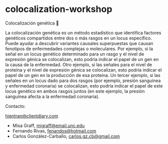 # colocalization-workshop

Colocalización genética :dna:

La colocalización genética es un método estadístico que identifica factores genéticos compartidos entre dos o más rasgos en un locus específico. Puede ayudar a descubrir variantes causales superpuestas que causan fenotipos de enfermedades complejas o moleculares. Por ejemplo, si la señal en un locus genético determinado para un rasgo y el nivel de expresión génica se colocalizan, esto podría indicar el papel de un gen en la causa de la enfermedad. Otro ejemplo, si las señales para el nivel de proteína y el nivel de expresión génica se colocalizan, esto podría indicar el papel de un gen en la producción de esa proteína. Un tercer ejemplo, si las señales en un locus dado para dos rasgos (por ejemplo, presión sanguínea y enfermedad coronaria) se colocalizan, esto podría indicar el papel de este locus genético en ambos rasgos juntos (en este ejemplo, la presión sanguínea afecta a la enfermedad coronaria).

Contacto: 

[hientran\@clientdiary.com](mailto:hientran@clientdiary.com?subject=Test)

-   Misa Graff, [migraff\@email.unc.edu](mailto:migraff@email.unc.edu?subject=Colocalization)
-   Fernando Rivas, [fenandos\@hotmail.com](mailto:carlos.gz.cb@gmail.com?subject=Colocalization)
-   Carlos González-Carballo, [carlos.gz.cb\@gmail.com](mailto:fenandos@hotmail.com?subject=Colocalization)

